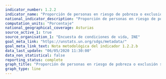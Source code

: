 ```yaml
---
indicator_number: 1.2.2
indicator_name: "Proporción de personas en riesgo de pobreza o exclusión social: indicador AROPE, considerando el umbral autonómico de pobreza"
national_indicator_description: "Proporción de personas en riesgo de pobreza o exclusión social: indicador AROPE, considerando el umbral autonómico de pobreza"
computation_units: "Porcentaje"
national_geographical_coverage: Asturias
source_active_1: true
source_organisation_1: "Encuesta de condiciones de vida, INE"
goal_meta_link: "https://unstats.un.org/sdgs/metadata/"
goal_meta_link_text: Nota metodológica del indicador 1.2.2.b
data_last_update: "06/05/2020 11:30:00"
data_non_statistical: false
reporting_status: complete
graph_title: "Proporción de personas en riesgo de pobreza o exclusión social: indicador AROPE, considerando el umbral autonómico de pobreza"
graph_type: line
---
```

